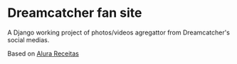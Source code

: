 # Dreamcatcher fan site
A Django working project of photos/videos agregattor from Dreamcatcher's social medias.

Based on <a href="https://github.com/alura-cursos/alura_receitas_django_parte4">Alura Receitas</a>
